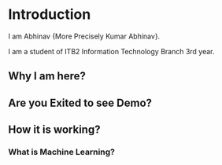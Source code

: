 # Introduction

I am Abhinav {More Precisely Kumar Abhinav}.

I am a student of ITB2 Information Technology Branch 3rd year.

## Why I am here?

## Are you Exited to see Demo?

## How it is working?

### What is Machine Learning?
